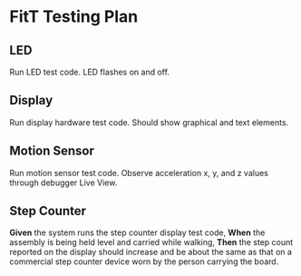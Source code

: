 # FitT Testing Plan

## LED

Run LED test code. LED flashes on and off.

## Display

Run display hardware test code. Should show graphical and text elements.

## Motion Sensor

Run motion sensor test code. Observe acceleration x, y, and z values through debugger Live View.

## Step Counter

**Given** the system runs the step counter display test code, **When** the assembly is being held level and carried while walking, **Then** the step count reported on the display should increase and be about the same as that on a commercial step counter device worn by the person carrying the board.
